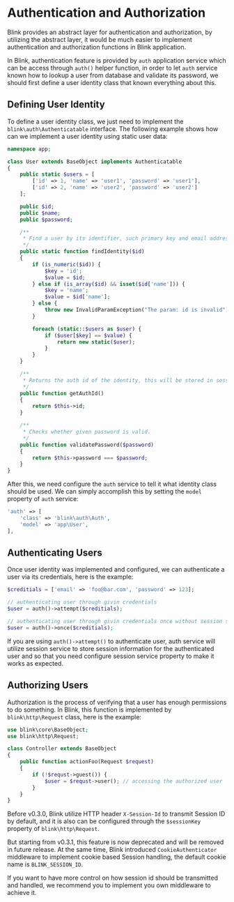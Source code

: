 Authentication and Authorization
================================

Blink provides an abstract layer for authentication and authorization, by utilizing the abstract layer, it would be much
easier to implement authentication and authorization functions in Blink application.

In Blink, authentication feature is provided by `auth` application service which can be access through `auth()` helper
function, in order to let `auth` service known how to lookup a user from database and validate its password, we should first
define a user identity class that known everything about this.

Defining User Identity
----------------------

To define a user identity class, we just need to implement the `blink\auth\Authenticatable` interface. The following example
shows how can we implement a user identity using static user data:

```php
namespace app;

class User extends BaseObject implements Authenticatable
{
    public static $users = [
        ['id' => 1, 'name' => 'user1', 'password' => 'user1'],
        ['id' => 2, 'name' => 'user2', 'password' => 'user2']
    ];

    public $id;
    public $name;
    public $password;

    /**
     * Find a user by its identifier, such primary key and email address
     */
    public static function findIdentity($id)
    {
        if (is_numeric($id)) {
            $key = 'id';
            $value = $id;
        } else if (is_array($id) && isset($id['name'])) {
            $key = 'name';
            $value = $id['name'];
        } else {
            throw new InvalidParamException("The param: id is invalid");
        }

        foreach (static::$users as $user) {
            if ($user[$key] == $value) {
                return new static($user);
            }
        }
    }

    /**
     * Returns the auth id of the identity, this will be stored in session to identify the user.
     */
    public function getAuthId()
    {
        return $this->id;
    }

    /**
     * Checks whether given password is valid.
     */
    public function validatePassword($password)
    {
        return $this->password === $password;
    }
}
```

After this, we need configure the `auth` service to tell it what identity class should be used. We can simply accomplish
this by setting the `model` property of `auth` service:

```php
'auth' => [
    'class' => 'blink\auth\Auth',
    'model' => 'app\User',
],
```

Authenticating Users
--------------------

Once user identity was implemented and configured, we can authenticate a user via its credentials, here is the example:

```php
$creditials = ['email' => 'foo@bar.com', 'password' => 123];

// authenticating user through givin credentials
$user = auth()->attempt($creditials);

// authenticating user through givin credentials once without session storage
$user = auth()->once($creditials);
```

If you are using `auth()->attempt()` to authenticate user, auth service will utilize session service to store session
information for the authenticated user and so that you need configure session service property to make it works as expected.

Authorizing Users
-----------------

Authorization is the process of verifying that a user has enough permissions to do something. In Blink, this function
is implemented by `blink\http\Request` class, here is the example:

```php
use blink\core\BaseObject;
use blink\http\Request;

class Controller extends BaseObject
{
    public function actionFoo(Request $request)
    {
        if (!$requst->guest()) {
            $user = $requst->user(); // accessing the authorized user
        }
    }
}

```

Before v0.3.0, Blink utilize HTTP header `X-Session-Id` to transmit Session ID by default, and it is also 
can be configured through the `$sessionKey` property of `blink\http\Request`.

But starting from v0.3.1, this feature is now deprecated and will be removed in future release. At the same time,
Blink introduced `CookieAuthenticator` middleware to implement cookie based Session handling, the default cookie name 
is `BLINK_SESSION_ID`.

If you want to have more control on how session id should be transmitted and handled, we recommend you to implement 
you own middleware to achieve it.
